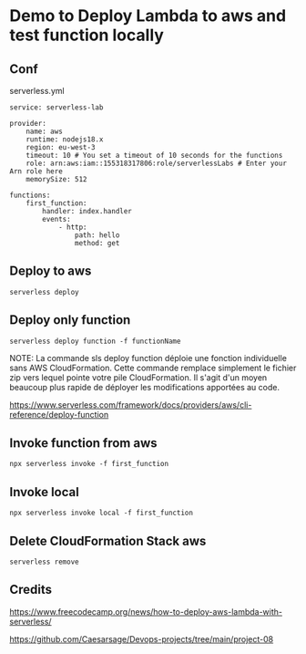# Demo to Deploy Lambda to aws and test function locally

## Conf

serverless.yml


    service: serverless-lab
    
    provider:
        name: aws
        runtime: nodejs18.x
        region: eu-west-3
        timeout: 10 # You set a timeout of 10 seconds for the functions
        role: arn:aws:iam::155318317806:role/serverlessLabs # Enter your Arn role here
        memorySize: 512
    
    functions:
        first_function:
            handler: index.handler
            events:
                - http:
                    path: hello
                    method: get    


## Deploy to aws

    serverless deploy


## Deploy only function

    serverless deploy function -f functionName

NOTE: La commande sls deploy function déploie une fonction individuelle sans AWS CloudFormation. Cette commande remplace simplement le fichier zip vers lequel pointe votre pile CloudFormation. Il s'agit d'un moyen beaucoup plus rapide de déployer les modifications apportées au code.

https://www.serverless.com/framework/docs/providers/aws/cli-reference/deploy-function

## Invoke function from aws

    npx serverless invoke -f first_function


## Invoke local

    npx serverless invoke local -f first_function

## Delete CloudFormation Stack aws

    serverless remove


## Credits


https://www.freecodecamp.org/news/how-to-deploy-aws-lambda-with-serverless/

https://github.com/Caesarsage/Devops-projects/tree/main/project-08